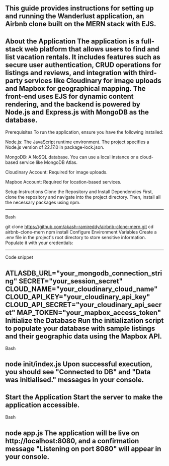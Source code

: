 This guide provides instructions for setting up and running the Wanderlust application, an Airbnb clone built on the MERN stack with EJS.
------------------------------------------------------------------------------------------------------------------------------------------------------------
About the Application
The application is a full-stack web platform that allows users to find and list vacation rentals. It includes features such as secure user authentication, CRUD operations for listings and reviews, and integration with third-party services like Cloudinary for image uploads and Mapbox for geographical mapping. The front-end uses EJS for dynamic content rendering, and the backend is powered by Node.js and Express.js with MongoDB as the database.
------------------------------------------------------------------------------------------------------------------------------------------------------------
Prerequisites
To run the application, ensure you have the following installed:

Node.js: The JavaScript runtime environment. The project specifies a Node.js version of 22.17.0 in package-lock.json.

MongoDB: A NoSQL database. You can use a local instance or a cloud-based service like MongoDB Atlas.

Cloudinary Account: Required for image uploads.

Mapbox Account: Required for location-based services.

Setup Instructions
Clone the Repository and Install Dependencies
First, clone the repository and navigate into the project directory. Then, install all the necessary packages using npm.

------------------------------------------------------------------------------------------------------------------------------------------------------------
Bash

git clone https://github.com/akash-ramireddy/airbnb-clone-mern.git
cd airbnb-clone-mern
npm install
Configure Environment Variables
Create a .env file in the project's root directory to store sensitive information. Populate it with your credentials:

------------------------------------------------------------------------------------------------------------------------------------------------------------
Code snippet

ATLASDB_URL="your_mongodb_connection_string"
SECRET="your_session_secret"
CLOUD_NAME="your_cloudinary_cloud_name"
CLOUD_API_KEY="your_cloudinary_api_key"
CLOUD_API_SECRET="your_cloudinary_api_secret"
MAP_TOKEN="your_mapbox_access_token"
Initialize the Database
Run the initialization script to populate your database with sample listings and their geographic data using the Mapbox API.
------------------------------------------------------------------------------------------------------------------------------------------------------------
Bash

node init/index.js
Upon successful execution, you should see "Connected to DB" and "Data was initialised." messages in your console.
------------------------------------------------------------------------------------------------------------------------------------------------------------

Start the Application
Start the server to make the application accessible.
------------------------------------------------------------------------------------------------------------------------------------------------------------
Bash

node app.js
The application will be live on http://localhost:8080, and a confirmation message "Listening on port 8080" will appear in your console.
------------------------------------------------------------------------------------------------------------------------------------------------------------
